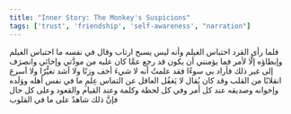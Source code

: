 ```yaml
---
title: "Inner Story: The Monkey's Suspicions"
tags: ['trust', 'friendship', 'self-awareness', "narration"]
---
```


 فلما رأى القرد احتباس الغيلم وأنه ليس يسبح ارتاب وقال في نفسه ما احتباس الغيلم وإبطاؤه إلَّا لأمر فما يؤمنني أن يكون قد رجع عمَّا كان عليه من مودَّتي وإخائي وانصرَف إلى غير ذلك فأراد بي سوءًا فقد علمتُ أنه لا شيءَ أخف وزنًا ولا أشد تغيُّرًا ولا أسرع انقلابًا من القلب وقد كان يُقال لا يَغفُل العاقل عن التماس عِلمِ ما في نفس أهله ووَلَده وإخوانه وصديقه عند كل أمر وفي كل لحظة وكلمة وعند القيام والقعود وعلى كل حال فإنَّ ذلك شاهدٌ على ما في القلوب
